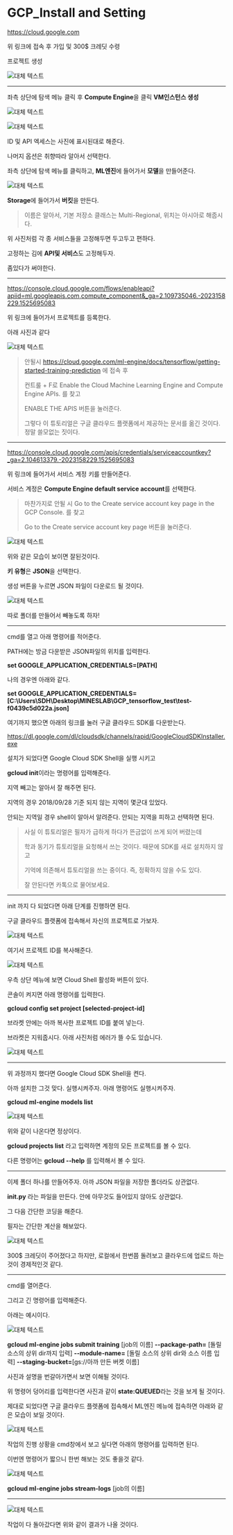# GCP_Install and Setting

https://cloud.google.com

위 링크에 접속 후 가입 및 300$ 크레딧 수령

프로젝트 생성

![대체 텍스트](/figure/1.png)




***




좌측 상단에 탐색 메뉴 클릭 후 **Compute Engine**을 클릭
**VM인스턴스 생성**

![대체 텍스트](/figure/2.png)


![대체 텍스트](/figure/3.png)

ID 및 API 엑세스는 사진에 표시된대로 해준다.

나머지 옵션은 취향따라 알아서 선택한다.

좌측 상단에 탐색 메뉴를 클릭하고, **ML엔진**에 들어가서 **모델**을 만들어준다.


![대체 텍스트](/figure/10.png)



**Storage**에 들어가서 **버킷**을 만든다.

> 이름은 알아서, 기본 저장소 클래스는 Multi-Regional, 위치는 아시아로 해줍시다.

위 사진처럼 각 종 서비스들을 고정해두면 두고두고 편하다.

고정하는 김에 **API및 서비스**도 고정해두자.

좀있다가 써야한다.




***




https://console.cloud.google.com/flows/enableapi?apiid=ml.googleapis.com,compute_component&_ga=2.109735046.-2023158229.1525695083

위 링크에 들어가서 프로젝트를 등록한다.

아래 사진과 같다

![대체 텍스트](/figure/4.png)


> 안될시 https://cloud.google.com/ml-engine/docs/tensorflow/getting-started-training-prediction 에 접속 후
>
> 컨트룰 + F로 Enable the Cloud Machine Learning Engine and Compute Engine APIs. 를 찾고
>
> ENABLE THE APIS 버튼을 눌러준다. 
>
> 그렇다 이 튜토리얼은 구글 클라우드 플랫폼에서 제공하는 문서를 옮긴 것이다. 정말 쓸모없는 짓이다.




***




https://console.cloud.google.com/apis/credentials/serviceaccountkey?_ga=2.104613379.-2023158229.1525695083

위 링크에 들어가서 서비스 계정 키를 만들어준다.

서비스 계정은 **Compute Engine default service account**를 선택한다.

> 마찬가지로 안될 시 Go to the Create service account key page in the GCP Console. 를 찾고
>
> Go to the Create service account key page 버튼을 눌러준다.

![대체 텍스트](/figure/5.png)

위와 같은 모습이 보이면 잘된것이다.

**키 유형**은 **JSON**을 선택한다.

생성 버튼을 누르면 JSON 파일이 다운로드 될 것이다. 


![대체 텍스트](/figure/6.png)


따로 폴더를 만들어서 빼놓도록 하자!




***




cmd를 열고 아래 명령어를 적어준다.

PATH에는 방금 다운받은 JSON파일의 위치를 입력한다.

**set GOOGLE_APPLICATION_CREDENTIALS=[PATH]**



나의 경우엔 아래와 같다.

**set GOOGLE_APPLICATION_CREDENTIALS=[C:\Users\SDH\Desktop\MINESLAB\GCP_tensorflow_test\test-f0439c5d022a.json]**


여기까지 했으면 아래의 링크를 눌러 구글 클라우드 SDK를 다운받는다.


https://dl.google.com/dl/cloudsdk/channels/rapid/GoogleCloudSDKInstaller.exe


설치가 되었다면 Google Cloud SDK Shell을 실행 시키고

**gcloud init**이라는 명령어를 입력해준다.


지역 빼고는 알아서 잘 해주면 된다.

지역의 경우 2018/09/28 기준 되지 않는 지역이 몇군대 있었다.

안되는 지역일 경우 shell이 알아서 알려준다. 안되는 지역을 피하고 선택하면 된다.




> 사실 이 튜토리얼은 필자가 급하게 하다가 뜬금없이 쓰게 되어 버렸는데
>
> 학과 동기가 튜토리얼을 요청해서 쓰는 것이다. 때문에 SDK를 새로 설치하지 않고
>
> 기억에 의존해서 튜토리얼을 쓰는 중이다. 즉, 정확하지 않을 수도 있다.
>
> 잘 안된다면 카톡으로 물어보세요.




***




init 까지 다 되었다면 아래 단계를 진행하면 된다.

구글 클라우드 플랫폼에 접속해서 자신의 프로젝트로 가보자.

![대체 텍스트](/figure/7.png)

여기서 프로젝트 ID를 복사해준다.

![대체 텍스트](/figure/1.png)


우측 상단 메뉴에 보면 Cloud Shell 활성화 버튼이 있다.


콘솔이 켜지면 아래 명령어를 입력한다.


**gcloud config set project [selected-project-id]**


브라켓 안에는 아까 복사한 프로젝트 ID를 붙여 넣는다.

브라켓은 지워줍시다. 아래 사진처럼 에러가 뜰 수도 있습니다.


![대체 텍스트](/figure/8.png)




***




위 과정까지 했다면 Google Cloud SDK Shell을 켠다.

아까 설치한 그것 맞다. 실행시켜주자. 아래 명령어도 실행시켜주자.

**gcloud ml-engine models list**




![대체 텍스트](/figure/9.png)


위와 같이 나온다면 정상이다.

**gcloud projects list** 라고 입력하면 계정의 모든 프로젝트를 볼 수 있다.


다른 명령어는 **gcloud --help** 를 입력해서 볼 수 있다.




***




이제 폴더 하나를 만들어주자. 아까 JSON 파일을 저장한 폴더라도 상관없다.


**__init__.py** 라는 파일을 만든다. 안에 아무것도 들어있지 않아도 상관없다.



그 다음 간단한 코딩을 해준다.

필자는 간단한 계산을 해보았다.


![대체 텍스트](/figure/11.png)



300$ 크레딧이 주어졌다고 하지만, 로컬에서 한번쯤 돌려보고 클라우드에 업로드 하는 것이 경제적인것 같다.


***




cmd를 열어준다.

그리고 긴 명령어를 입력해준다.


아래는 예시이다.


![대체 텍스트](/figure/12.png)


**gcloud ml-engine jobs submit training** [job의 이름] **--package-path=** [돌릴 소스의 상위 dir까지 입력] **--module-name=** [돌릴 소스의 상위 dir와 소스 이름 입력] **--staging-bucket=**[gs://아까 만든 버켓 이름]


사진과 설명을 번갈아가면서 보면 이해될 것이다.

위 명령어 덩어리를 입력한다면 사진과 같이 **state:QUEUED**라는 것을 보게 될 것이다.



제대로 되었다면 구글 클라우드 플렛폼에 접속해서 ML엔진 메뉴에 접속하면 아래와 같은 모습이 보일 것이다.




![대체 텍스트](/figure/13.png)



작업의 진행 상황을 cmd창에서 보고 싶다면 아래의 명령어를 입력하면 된다.

이번엔 명령어가 짧으니 한번 해보는 것도 좋을것 같다.


![대체 텍스트](/figure/14.png)




**gcloud ml-engine jobs stream-logs** [job의 이름]




***





![대체 텍스트](/figure/15.png)


작업이 다 돌아갔다면 위와 같이 결과가 나올 것이다.
